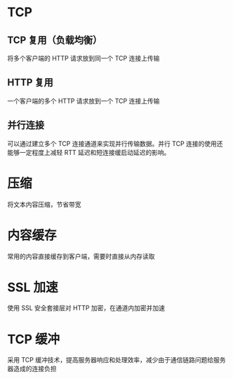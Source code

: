 # TCP

## TCP 复用（负载均衡）

将多个客户端的 HTTP 请求放到同一个 TCP 连接上传输

## HTTP 复用

一个客户端的多个 HTTP 请求放到一个 TCP 连接上传输

## 并行连接

可以通过建立多个 TCP 连接通道来实现并行传输数据。并行 TCP 连接的使用还能够一定程度上减轻 RTT 延迟和短连接缓启动延迟的影响。

# 压缩

将文本内容压缩，节省带宽

# 内容缓存

常用的内容直接缓存到客户端，需要时直接从内存读取

# SSL 加速

使用 SSL 安全套接层对 HTTP 加密，在通道内加密并加速

# TCP 缓冲

采用 TCP 缓冲技术，提高服务器响应和处理效率，减少由于通信链路问题给服务器造成的连接负担
